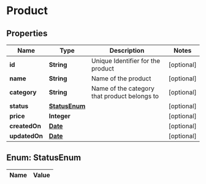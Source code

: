 
# Product

## Properties
Name | Type | Description | Notes
------------ | ------------- | ------------- | -------------
**id** | **String** | Unique Identifier for the product |  [optional]
**name** | **String** | Name of the product |  [optional]
**category** | **String** | Name of the category that product belongs to |  [optional]
**status** | [**StatusEnum**](#StatusEnum) |  |  [optional]
**price** | **Integer** |  |  [optional]
**createdOn** | [**Date**](Date.md) |  |  [optional]
**updatedOn** | [**Date**](Date.md) |  |  [optional]


<a name="StatusEnum"></a>
## Enum: StatusEnum
Name | Value
---- | -----



